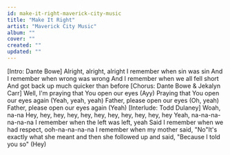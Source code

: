 ```yaml
---
id: make-it-right-maverick-city-music
title: "Make It Right"
artist: "Maverick City Music"
album: ""
cover: ""
created: ""
updated: ""
---
```


[Intro: Dante Bowe]
Alright, alright, alright
I remember when sin was sin
And I remember when wrong was wrong
And I remember when we all fell short
And got back up much quicker than before
[Chorus: Dante Bowe & Jekalyn Carr]
Well, I'm praying that You open our eyes (Ayy)
Praying that You open our eyes again (Yeah, yeah, yeah)
Father, please open our eyes (Oh, yeah)
Father, please open our eyes again (Yeah)
[Interlude: Todd Dulaney]
Woah, na-na
Hey, hеy, hey, hey, hey, hеy, hey, hey, hey, hey, hey
Yeah, na-na-na-na-na-na
I remember when the left was left, yeah
Said I remember when we had respect, ooh-na-na-na-na
I remember when my mother said, "No"It's exactly what she meant and then she followed up and said, "Because I told you so" (Hey)